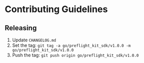 # Contributing Guidelines

## Releasing

 1. Update `CHANGELOG.md`
 2. Set the tag: `git tag -a go/preflight_kit_sdk/v1.0.0 -m go/preflight_kit_sdk/v1.0.0`
 3. Push the tag: `git push origin go/preflight_kit_sdk/v1.0.0`